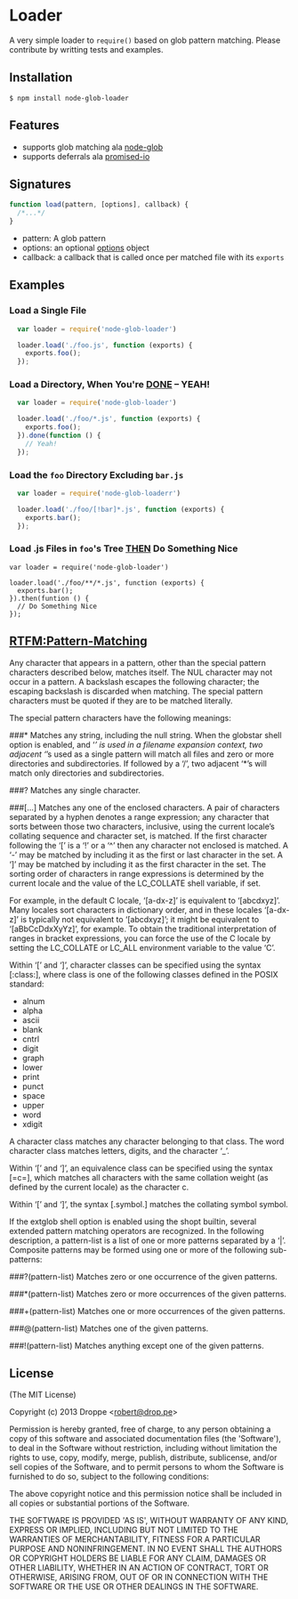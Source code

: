 # Loader

A very simple loader to ```require()``` based on glob pattern matching. Please contribute by writting tests and examples.

## Installation

    $ npm install node-glob-loader

## Features
  - supports glob matching ala [node-glob](https://github.com/isaacs/node-glob)
  - supports deferrals ala [promised-io](https://github.com/kriszyp/promised-io)

## Signatures

```js
function load(pattern, [options], callback) {
  /*...*/
}
```

- pattern: A glob pattern
- options: an optional [options](https://github.com/isaacs/node-glob#options) object
- callback: a callback that is called once per matched file with its ```exports```

## Examples

### Load a Single File
```js
  var loader = require('node-glob-loader')

  loader.load('./foo.js', function (exports) {
    exports.foo();
  });
```

### Load a Directory, When You're [DONE](https://github.com/kriszyp/promised-io) – YEAH!
```js
  var loader = require('node-glob-loader')

  loader.load('./foo/*.js', function (exports) {
    exports.foo();
  }).done(function () {
    // Yeah!
  });
```

### Load the ```foo``` Directory Excluding ```bar.js```
```js
  var loader = require('node-glob-loaderr')

  loader.load('./foo/[!bar]*.js', function (exports) {
    exports.bar();
  });
```

### Load .js Files in ```foo```'s Tree [THEN](https://github.com/kriszyp/promised-io) Do Something Nice
```
var loader = require('node-glob-loader')

loader.load('./foo/**/*.js', function (exports) {
  exports.bar();
}).then(funtion () {
  // Do Something Nice
});
```

## [RTFM:Pattern-Matching](http://www.gnu.org/software/bash/manual/bashref.html#Pattern-Matching)

Any character that appears in a pattern, other than the special pattern characters described below, matches itself. The NUL character may not occur in a pattern. A backslash escapes the following character; the escaping backslash is discarded when matching. The special pattern characters must be quoted if they are to be matched literally.

The special pattern characters have the following meanings:

###*
Matches any string, including the null string. When the globstar shell option is enabled, and ‘*’ is used in a filename expansion context, two adjacent ‘*’s used as a single pattern will match all files and zero or more directories and subdirectories. If followed by a ‘/’, two adjacent ‘*’s will match only directories and subdirectories.

###?
Matches any single character.

###[…]
Matches any one of the enclosed characters. A pair of characters separated by a hyphen denotes a range expression; any character that sorts between those two characters, inclusive, using the current locale’s collating sequence and character set, is matched. If the first character following the ‘[’ is a ‘!’ or a ‘^’ then any character not enclosed is matched. A ‘-’ may be matched by including it as the first or last character in the set. A ‘]’ may be matched by including it as the first character in the set. The sorting order of characters in range expressions is determined by the current locale and the value of the LC_COLLATE shell variable, if set.

For example, in the default C locale, ‘[a-dx-z]’ is equivalent to ‘[abcdxyz]’. Many locales sort characters in dictionary order, and in these locales ‘[a-dx-z]’ is typically not equivalent to ‘[abcdxyz]’; it might be equivalent to ‘[aBbCcDdxXyYz]’, for example. To obtain the traditional interpretation of ranges in bracket expressions, you can force the use of the C locale by setting the LC_COLLATE or LC_ALL environment variable to the value ‘C’.

Within ‘[’ and ‘]’, character classes can be specified using the syntax [:class:], where class is one of the following classes defined in the POSIX standard:

- alnum
- alpha
- ascii
- blank
- cntrl
- digit
- graph
- lower
- print
- punct
- space
- upper
- word
- xdigit

A character class matches any character belonging to that class. The word character class matches letters, digits, and the character ‘_’.

Within ‘[’ and ‘]’, an equivalence class can be specified using the syntax [=c=], which matches all characters with the same collation weight (as defined by the current locale) as the character c.

Within ‘[’ and ‘]’, the syntax [.symbol.] matches the collating symbol symbol.

If the extglob shell option is enabled using the shopt builtin, several extended pattern matching operators are recognized. In the following description, a pattern-list is a list of one or more patterns separated by a ‘|’. Composite patterns may be formed using one or more of the following sub-patterns:

###?(pattern-list)
Matches zero or one occurrence of the given patterns.

###*(pattern-list)
Matches zero or more occurrences of the given patterns.

###+(pattern-list)
Matches one or more occurrences of the given patterns.

###@(pattern-list)
Matches one of the given patterns.

###!(pattern-list)
Matches anything except one of the given patterns.


## License 

(The MIT License)

Copyright (c) 2013 Droppe &lt;robert@drop.pe&gt;

Permission is hereby granted, free of charge, to any person obtaining
a copy of this software and associated documentation files (the
'Software'), to deal in the Software without restriction, including
without limitation the rights to use, copy, modify, merge, publish,
distribute, sublicense, and/or sell copies of the Software, and to
permit persons to whom the Software is furnished to do so, subject to
the following conditions:

The above copyright notice and this permission notice shall be
included in all copies or substantial portions of the Software.

THE SOFTWARE IS PROVIDED 'AS IS', WITHOUT WARRANTY OF ANY KIND,
EXPRESS OR IMPLIED, INCLUDING BUT NOT LIMITED TO THE WARRANTIES OF
MERCHANTABILITY, FITNESS FOR A PARTICULAR PURPOSE AND NONINFRINGEMENT.
IN NO EVENT SHALL THE AUTHORS OR COPYRIGHT HOLDERS BE LIABLE FOR ANY
CLAIM, DAMAGES OR OTHER LIABILITY, WHETHER IN AN ACTION OF CONTRACT,
TORT OR OTHERWISE, ARISING FROM, OUT OF OR IN CONNECTION WITH THE
SOFTWARE OR THE USE OR OTHER DEALINGS IN THE SOFTWARE.
